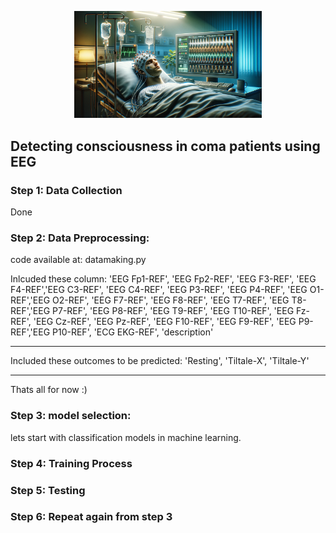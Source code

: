 
<p align="center">
  <img src="https://github.com/sumit-ai-ml/EEG-consciousness/blob/main/image_coma.png" alt="Alt text" title="Optional title" width="300" />
</p>

## Detecting consciousness in coma patients using EEG 

### Step 1: Data Collection 
Done 


### Step 2: Data Preprocessing:
code available at: datamaking.py 

Inlcuded these column: 'EEG Fp1-REF', 'EEG Fp2-REF', 'EEG F3-REF', 'EEG F4-REF','EEG C3-REF', 'EEG C4-REF', 'EEG P3-REF', 'EEG P4-REF', 'EEG O1-REF','EEG O2-REF', 'EEG F7-REF', 'EEG F8-REF', 'EEG T7-REF', 'EEG T8-REF','EEG P7-REF', 'EEG P8-REF', 'EEG T9-REF', 'EEG T10-REF', 'EEG Fz-REF', 'EEG Cz-REF', 'EEG Pz-REF', 'EEG F10-REF', 'EEG F9-REF', 'EEG P9-REF','EEG P10-REF', 'ECG EKG-REF', 'description'

-------------------
Included these outcomes to be predicted: 'Resting', 'Tiltale-X', 'Tiltale-Y'

------------------

Thats all for now :) 

### Step 3: model selection:

lets start with classification models in machine learning. 



### Step 4: Training Process 


### Step 5: Testing 


### Step 6: Repeat again from step 3 


